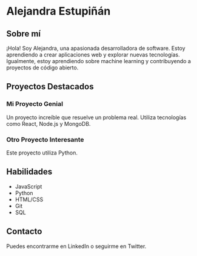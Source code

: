 # Alejandra Estupiñán

## Sobre mí
¡Hola! Soy Alejandra, una apasionada desarrolladora de software. Estoy aprendiendo a crear aplicaciones web y explorar nuevas tecnologías. Igualmente, estoy aprendiendo sobre machine learning y contribuyendo a proyectos de código abierto.

## Proyectos Destacados
### Mi Proyecto Genial
Un proyecto increíble que resuelve un problema real. Utiliza tecnologías como React, Node.js y MongoDB.

### Otro Proyecto Interesante
Este proyecto utiliza Python.

## Habilidades
- JavaScript
- Python
- HTML/CSS
- Git
- SQL

## Contacto
Puedes encontrarme en LinkedIn o seguirme en Twitter.

